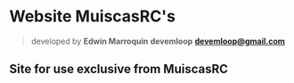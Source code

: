 # Website MuiscasRC's

> developed by **Edwin Marroquin** __devemloop__ **<devemloop@gmail.com>**

## Site for use exclusive from MuiscasRC
